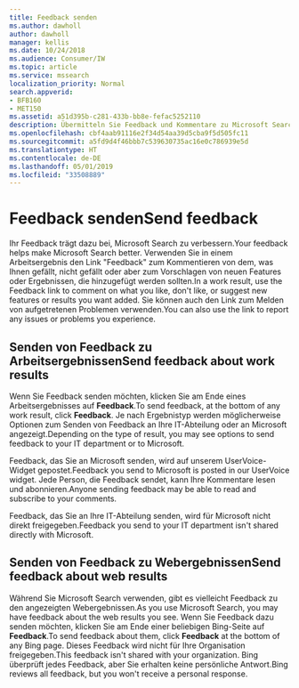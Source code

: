 ```yaml
---
title: Feedback senden
ms.author: dawholl
author: dawholl
manager: kellis
ms.date: 10/24/2018
ms.audience: Consumer/IW
ms.topic: article
ms.service: mssearch
localization_priority: Normal
search.appverid:
- BFB160
- MET150
ms.assetid: a51d395b-c281-433b-bb8e-fefac5252110
description: Übermitteln Sie Feedback und Kommentare zu Microsoft Search an Ihre IT-Abteilung oder Microsoft.
ms.openlocfilehash: cbf4aab91116e2f34d54aa39d5cba9f5d505fc11
ms.sourcegitcommit: a5fd9d4f46bbb7c539630735ac16e0c786939e5d
ms.translationtype: HT
ms.contentlocale: de-DE
ms.lasthandoff: 05/01/2019
ms.locfileid: "33508889"
---
```

# <a name="send-feedback"></a><span data-ttu-id="b4bd7-103">Feedback senden</span><span class="sxs-lookup"><span data-stu-id="b4bd7-103">Send feedback</span></span>

<span data-ttu-id="b4bd7-104">Ihr Feedback trägt dazu bei, Microsoft Search zu verbessern.</span><span class="sxs-lookup"><span data-stu-id="b4bd7-104">Your feedback helps make Microsoft Search better.</span></span> <span data-ttu-id="b4bd7-105">Verwenden Sie in einem Arbeitsergebnis den Link "Feedback" zum Kommentieren von dem, was Ihnen gefällt, nicht gefällt oder aber zum Vorschlagen von neuen Features oder Ergebnissen, die hinzugefügt werden sollten.</span><span class="sxs-lookup"><span data-stu-id="b4bd7-105">In a work result, use the Feedback link to comment on what you like, don't like, or suggest new features or results you want added.</span></span> <span data-ttu-id="b4bd7-106">Sie können auch den Link zum Melden von aufgetretenen Problemen verwenden.</span><span class="sxs-lookup"><span data-stu-id="b4bd7-106">You can also use the link to report any issues or problems you experience.</span></span>
  
## <a name="send-feedback-about-work-results"></a><span data-ttu-id="b4bd7-107">Senden von Feedback zu Arbeitsergebnissen</span><span class="sxs-lookup"><span data-stu-id="b4bd7-107">Send feedback about work results</span></span>

<span data-ttu-id="b4bd7-108">Wenn Sie Feedback senden möchten, klicken Sie am Ende eines Arbeitsergebnisses auf **Feedback**.</span><span class="sxs-lookup"><span data-stu-id="b4bd7-108">To send feedback, at the bottom of any work result, click **Feedback**.</span></span> <span data-ttu-id="b4bd7-109">Je nach Ergebnistyp werden möglicherweise Optionen zum Senden von Feedback an Ihre IT-Abteilung oder an Microsoft angezeigt.</span><span class="sxs-lookup"><span data-stu-id="b4bd7-109">Depending on the type of result, you may see options to send feedback to your IT department or to Microsoft.</span></span>
  
<span data-ttu-id="b4bd7-110">Feedback, das Sie an Microsoft senden, wird auf unserem UserVoice-Widget gepostet.</span><span class="sxs-lookup"><span data-stu-id="b4bd7-110">Feedback you send to Microsoft is posted in our UserVoice widget.</span></span> <span data-ttu-id="b4bd7-111">Jede Person, die Feedback sendet, kann Ihre Kommentare lesen und abonnieren.</span><span class="sxs-lookup"><span data-stu-id="b4bd7-111">Anyone sending feedback may be able to read and subscribe to your comments.</span></span>
  
<span data-ttu-id="b4bd7-112">Feedback, das Sie an Ihre IT-Abteilung senden, wird für Microsoft nicht direkt freigegeben.</span><span class="sxs-lookup"><span data-stu-id="b4bd7-112">Feedback you send to your IT department isn't shared directly with Microsoft.</span></span>
  
## <a name="send-feedback-about-web-results"></a><span data-ttu-id="b4bd7-113">Senden von Feedback zu Webergebnissen</span><span class="sxs-lookup"><span data-stu-id="b4bd7-113">Send feedback about web results</span></span>

<span data-ttu-id="b4bd7-114">Während Sie Microsoft Search verwenden, gibt es vielleicht Feedback zu den angezeigten Webergebnissen.</span><span class="sxs-lookup"><span data-stu-id="b4bd7-114">As you use Microsoft Search, you may have feedback about the web results you see.</span></span> <span data-ttu-id="b4bd7-115">Wenn Sie Feedback dazu senden möchten, klicken Sie am Ende einer beliebigen Bing-Seite auf **Feedback**.</span><span class="sxs-lookup"><span data-stu-id="b4bd7-115">To send feedback about them, click **Feedback** at the bottom of any Bing page.</span></span> <span data-ttu-id="b4bd7-116">Dieses Feedback wird nicht für Ihre Organisation freigegeben.</span><span class="sxs-lookup"><span data-stu-id="b4bd7-116">This feedback isn't shared with your organization.</span></span> <span data-ttu-id="b4bd7-117">Bing überprüft jedes Feedback, aber Sie erhalten keine persönliche Antwort.</span><span class="sxs-lookup"><span data-stu-id="b4bd7-117">Bing reviews all feedback, but you won't receive a personal response.</span></span> 

  


